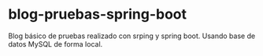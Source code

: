 # blog-pruebas-spring-boot
Blog básico de pruebas realizado con srping y spring boot. Usando base de datos MySQL de forma local.
